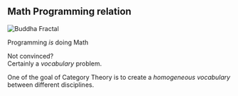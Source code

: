 Math Programming relation
-------------------------

<img class="right" src="categories/img/buddha.gif" alt="Buddha Fractal"/>

Programming *<span class="yellow">is</span>* doing Math

Not convinced?  
Certainly a _vocabulary_ problem.

One of the goal of Category Theory is to create a _homogeneous vocabulary_ between different disciplines.

